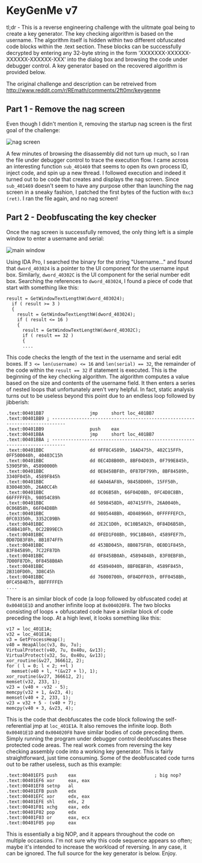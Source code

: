 # KeyGenMe v7

tl;dr - This is a reverse engineering challenge with the ulitmate goal being to create a key generator.  The key checking algorithm is based on the username.  The algorithm itself is hidden within two different obfuscated code blocks within the .text section.  These blocks can be successfully decrypted by entering any 32-byte string in the form 'XXXXXXX-XXXXXX-XXXXXX-XXXXXX-XXX' into the dialog box and browsing the code under debugger control.  A key generator based on the recovered algorithm is provided below.

The original challenge and description can be retreived from http://www.reddit.com/r/REmath/comments/2ft0mr/keygenme

## Part 1 - Remove the nag screen

Even though I didn't mention it, removing the startup nag screen is the first goal of the challenge:

![nag screen](http://i.imgur.com/6vVRGVf.png)

A few minutes of browsing the disassembly did not turn up much, so I ran the file under debugger control to trace the execution flow.  I came across an interesting function `sub_401469` that seems to open its own process ID, inject code, and spin up a new thread.  I followed execution and indeed it turned out to be code that creates and displays the nag screen.  Since `sub_401469` doesn't seem to have any purpose other than launching the nag screen in a sneaky fashion, I patched the first bytes of the fuction with `0xc3 (ret)`.  I ran the file again, and no nag screen!


## Part 2 - Deobfuscating the key checker

Once the nag screen is successfully removed, the only thing left is a simple window to enter a username and serial:

![main window](http://i.imgur.com/B23Q6Xy.png)

Using IDA Pro, I searched the binary for the string "Username..." and found that `dword_403024` is a pointer to the UI component for the username input box.  Similarly, `dword_40302C` is the UI component for the serial number edit box.  Searching the references to `dword_403024`, I found a piece of code that start with something like this:
```
result = GetWindowTextLengthW(dword_403024);
  if ( result >= 3 )
  {
    result = GetWindowTextLengthW(dword_403024);
    if ( result <= 16 )
    {
      result = GetWindowTextLengthW(dword_40302C);
      if ( result == 32 )
      {
      ....
```
This code checks the length of the text in the username and serial edit boxes.  If `3 <= len(username) <= 16` and `len(serial) == 32`, the remainder of the code within the `result == 32` if statement is executed.  This is the beginning of the key checking algorithm.  The algorithm computes a value based on the size and contents of the username field.  It then enters a series of nested loops that unfortunately aren't very helpful.  In fact, static analysis turns out to be useless beyond this point due to an endless loop followed by jibberish:
```
.text:00401BB7                 jmp     short loc_401BB7
.text:00401BB9 ; ---------------------------------------------------------------------------
.text:00401BB9                 push    eax
.text:00401BBA                 jmp     short loc_401BB7
.text:00401BBA ; ---------------------------------------------------------------------------
.text:00401BBC                 dd 0FF8C4589h, 16AD475h, 402C15FFh, 0FF500040h, 40403C15h
.text:00401BBC                 dd 0EC4D8B00h, 8BF04D03h, 0F799E845h, 53905F9h, 45890000h
.text:00401BBC                 dd 0E8458BF8h, 0F87DF799h, 8BF84589h, 3340F045h, 4589F845h
.text:00401BBC                 dd 6A046AF8h, 98458D00h, 15FF50h, 83004030h, 26A0CC4h
.text:00401BBC                 dd 0C06B58h, 66F04D8Bh, 0FC4D8C8Bh, 66FFFFFEh, 98054C89h
.text:00401BBC                 dd 5098458Dh, 407415FFh, 26A0040h, 0C06B58h, 66F04D8Bh
.text:00401BBC                 dd 9805448Bh, 4D848966h, 0FFFFFEFCh, 0FC03350h, 3352C09Bh
.text:00401BBC                 dd 2E2C1D0h, 0C10B5A92h, 0F84D6B58h, 458B410Fh, 0C22B99ECh
.text:00401BBC                 dd 0FED1F08Bh, 99C18B46h, 4589FEF7h, 0D07D83F8h, 8B1074FFh
.text:00401BBC                 dd 453BD045h, 8B0875F8h, 0E0D1F845h, 83F84589h, 7C22F87Dh
.text:00401BBC                 dd 0F8458B0Ah, 45894848h, 83F0EBF8h, 7D00F87Dh, 0F8458B0Ah
.text:00401BBC                 dd 45894040h, 8BF0EBF8h, 4589F845h, 2B310FD0h, 3D8C45h
.text:00401BBC                 dd 76000700h, 0F84DFF03h, 0FF0458Bh, 0FC4584B7h, 8BFFFFFEh
....
```
There is an similar block of code (a loop followed by obfuscated code) at `0x00401E1D` and another infinite loop at `0x004020F8`.  The two blocks consisting of loops + obfuscated code have a similar block of code preceding the loop.  At a high level, it looks something like this:
```
v17 = loc_401E1A;
v32 = loc_401E1A;
v3 = GetProcessHeap();
v40 = HeapAlloc(v3, 8u, 7u);
VirtualProtect(v40, 7u, 0x40u, &v13);
VirtualProtect(v32, 5u, 0x40u, &v13);
xor_routine(&v27, 366612, 2);
for ( l = 0; l < 2; ++l )
  memset(v40 + l, *(&v27 + l), 1);
xor_routine(&v27, 366612, 2);
memset(v32, 233, 1);
v23 = (v40 + -v32 - 5);
memcpy(v32 + 1, &v23, 4);
memset(v40 + 2, 233, 1);
v23 = v32 + 5 - (v40 + 7);
memcpy(v40 + 3, &v23, 4);
```
This is the code that deobfuscates the code block following the self-referential jmp at `loc_401E1A`.  It also removes the infinite loop.  Both `0x00401E1D` and `0x004020F8` have similar bodies of code preceding them.  Simply running the program under debugger control deobfuscates these protected code areas.  The real work comes from reversing the key checking assembly code into a working key generator.  This is fairly straightforward, just time consuming.  Some of the deobfuscated code turns out to be rather useless, such as this example:
```
.text:00401EF5 push    eax                             ; big nop?
.text:00401EF6 xor     eax, eax
.text:00401EF8 setnp   al
.text:00401EFB push    edx
.text:00401EFC xor     edx, eax
.text:00401EFE shl     edx, 2
.text:00401F01 xchg    eax, edx
.text:00401F02 pop     edx
.text:00401F03 or      eax, ecx
.text:00401F05 pop     eax
```
This is essentially a big NOP, and it appears throughout the code on multiple occasions.  I'm not sure why this code sequence appears so often; maybe it's intended to increase the workload of reversing.  In any case, it can be ignored.  The full source for the key generator is below.  Enjoy.

